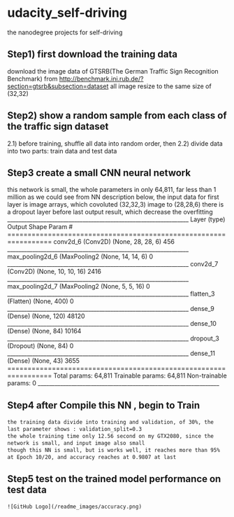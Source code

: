 # udacity_self-driving
 the nanodegree projects for self-driving

## Step1)  first download the training data 
   download the image data of GTSRB(The German Traffic Sign Recognition Benchmark) from http://benchmark.ini.rub.de/?section=gtsrb&subsection=dataset
   all image resize to the same size of (32,32)
   
## Step2) show a random sample from each class of the traffic sign dataset 
   2.1) before training, shuffle all data into random order, then
   2.2) divide data into two parts: train data and test data
   
## Step3 create a small CNN neural network   
   this network is small, the whole parameters in only 64,811, far less than 1 million
   as we could see from NN description below, the input data for first layer is image arrays, which covoluted (32,32,3) image to (28,28,6) 
   there is a dropout layer before last output result, which decrease the overfitting
    _________________________________________________________________
    Layer (type)                 Output Shape              Param #   
    =================================================================
    conv2d_6 (Conv2D)            (None, 28, 28, 6)         456       
    _________________________________________________________________
    max_pooling2d_6 (MaxPooling2 (None, 14, 14, 6)         0         
    _________________________________________________________________
    conv2d_7 (Conv2D)            (None, 10, 10, 16)        2416      
    _________________________________________________________________
    max_pooling2d_7 (MaxPooling2 (None, 5, 5, 16)          0         
    _________________________________________________________________
    flatten_3 (Flatten)          (None, 400)               0         
    _________________________________________________________________
    dense_9 (Dense)              (None, 120)               48120     
    _________________________________________________________________
    dense_10 (Dense)             (None, 84)                10164     
    _________________________________________________________________
    dropout_3 (Dropout)          (None, 84)                0         
    _________________________________________________________________
    dense_11 (Dense)             (None, 43)                3655      
    =================================================================
    Total params: 64,811
    Trainable params: 64,811
    Non-trainable params: 0
    _________________________________________________________________
   
## Step4 after Compile this NN , begin to Train
    the training data divide into training and validation, of 30%, the last parameter shows : validation_split=0.3
    the whole training time only 12.56 second on my GTX2080, since the network is small, and input image also small
    though this NN is small, but is works well, it reaches more than 95% at Epoch 10/20, and accuracy reaches at 0.9807 at last

## Step5 test on the trained model performance on test data

    ![GitHub Logo](/readme_images/accuracy.png)
